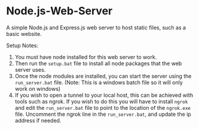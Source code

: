 # Node.js-Web-Server

A simple Node.js and Express.js web server to host static files, such as a basic website.

Setup Notes:

1. You must have node installed for this web server to work.
2. Then run the `setup.bat` file to install all node packages that the web server uses.
3. Once the node modules are installed, you can start the server using the `run_server.bat` file. (Note: This is a windows batch file so it will only work on windows)
4. If you wish to open a tunnel to your local host, this can be achieved with tools such as ngrok. If you wish to do this you will have to
   install `ngrok` and edit the `run_server.bat` file to point to the location of the `ngrok.exe` file. Uncomment the ngrok line in the `run_server.bat`, and update the ip address if needed.
